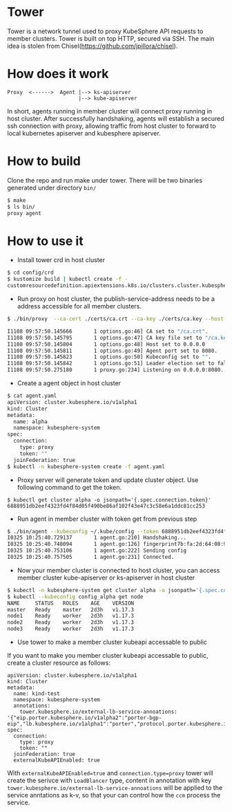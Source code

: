 # Tower

Tower is a network tunnel used to proxy KubeSphere API requests to member clusters. Tower is built on top HTTP, secured via SSH. The main idea is stolen from Chisel(https://github.com/jpillora/chisel).

# How does it work

    Proxy  <------>  Agent |--> ks-apiserver  
                           |--> kube-apiserver

In short, agents running in member cluster will connect proxy running in host cluster. After successfully handshaking, agents will establish a secured ssh connection with proxy, allowing traffic from host cluster to forward to local kubernetes apiserver and kubesphere apiserver.

# How to build
Clone the repo and run make under tower. There will be two binaries generated under directory `bin/`
```bash
$ make
$ ls bin/
proxy agent
```

# How to use it
* Install tower crd in host cluster
```bash
$ cd config/crd
$ kustomize build | kubectl create -f -
customresourcedefinition.apiextensions.k8s.io/clusters.cluster.kubesphere.io created
```
* Run proxy on host cluster, the publish-service-address needs to be a address accessible for all member clusters.
```bash
$ ./bin/proxy  --ca-cert ./certs/ca.crt --ca-key ./certs/ca.key --host 0.0.0.0 --port 8080 --publish-service-address 192.168.100.3 --kubeconfig ~/.kube/config

I1108 09:57:50.145666       1 options.go:46] CA set to "/ca.crt".
I1108 09:57:50.145795       1 options.go:47] CA key file set to "/ca.key".
I1108 09:57:50.145804       1 options.go:48] Host set to 0.0.0.0
I1108 09:57:50.145811       1 options.go:49] Agent port set to 8080.
I1108 09:57:50.145823       1 options.go:50] Kubeconfig set to "".
I1108 09:57:50.145842       1 options.go:51] Leader election set to false
I1108 09:57:50.275180       1 proxy.go:234] Listening on 0.0.0.0:8080...
```
* Create a agent object in host cluster
```bash
$ cat agent.yaml    
apiVersion: cluster.kubesphere.io/v1alpha1
kind: Cluster
metadata:
  name: alpha
  namespace: kubesphere-system
spec:
  connection:
    type: proxy
    token: ""
  joinFederation: true
$ kubectl -n kubesphere-system create -f agent.yaml
```

* Proxy server will generate token and update cluster object. Use following command to get the token.
```
$ kubectl get cluster alpha -o jsonpath='{.spec.connection.token}'
6888951db2eef4323fd4f84d05f490be86af102f43e47c3c58e6a1ddc81cc253
```

* Run agent in member cluster with token get from previous step
```bash
$ ./bin/agent --kubeconfig ~/.kube/config --token 6888951db2eef4323fd4f84d05f490be86af102f43e47c3c58e6a1ddc81cc253 --name alpha --v 4
I0325 10:25:40.729137       1 agent.go:210] Handshaking...
I0325 10:25:40.748094       1 agent.go:126] fingerprint7b:fa:2d:64:08:95:4d:d4:74:18:3e:78:39:03:76:ce
I0325 10:25:40.753106       1 agent.go:222] Sending config
I0325 10:25:40.757505       1 agent.go:231] Connected.
```

* Now your member cluster is connected to host cluster, you can access member cluster kube-apiserver or ks-apiserver in host cluster
```bash
$ kubectl -n kubesphere-system get cluster alpha -o jsonpath='{.spec.connection.kubeconfig}' | base64 -d > config_alpha
$ kubectl --kubeconfig config_alpha get node 
NAME     STATUS   ROLES    AGE    VERSION
master   Ready    master   2d3h   v1.17.3
node1    Ready    worker   2d3h   v1.17.3
node2    Ready    worker   2d3h   v1.17.3
node3    Ready    worker   2d3h   v1.17.3
```

* Use tower to make a member cluster kubeapi accessable to public
  
If you want to make you member cluster kubeapi accessable to public, create a cluster resource as follows:

```
apiVersion: cluster.kubesphere.io/v1alpha1
kind: Cluster
metadata:
  name: kind-test
  namespace: kubesphere-system
  annotations:
    tower.kubesphere.io/external-lb-service-annoations: '{"eip.porter.kubesphere.io/v1alpha2":"porter-bgp-eip","lb.kubesphere.io/v1alpha1":"porter","protocol.porter.kubesphere.io/v1alpha1":"bgp"}'
spec:
  connection:
    type: proxy
    token: ""
  joinFederation: true
  externalKubeAPIEnabled: true
```

With `externalKubeAPIEnabled=true` and `connection.type=proxy` tower will create the serivce with `LoadBlancer` type, content in annotation with key `tower.kubesphere.io/external-lb-service-annoations` will be applied to the service anntations as k-v, so that your can control how the `ccm` process the service.
##
